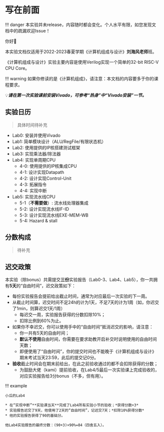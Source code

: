 # 写在前面

!!! danger
    本实验并未release，内容随时都会变化。个人水平有限，如您发现文档中的疏漏欢迎Issue！

你好👋

本实验文档仅适用于2022-2023春夏学期《计算机组成与设计》**刘海风老师**班。

《计算机组成与设计》实验主要内容是使用Verilog实现一个简单的32-bit RISC-V CPU Core。

!!! warning
    如果你修读的是《计算机组成》，请注意：本文档的内容要多于你的课程要求。

💡***请在第一次实验课前安装Vivado，可参考“热身”中“Vivado安装”一节。***

## 实验日历

> 具体时间待补充

* Lab0: 安装并使用Vivado
* Lab1: 简单模块设计（ALU/RegFile/有限状态机）
* Lab2: 使用提供的IP核搭建测试框架
* Lab3: 实现乘法器/除法器
* Lab4: 实现单周期CPU
    * 4-0: 使用提供的IP核集成CPU
    * 4-1: 设计实现Datapath
    * 4-2: 设计实现Control-Unit
    * 4-3: 拓展指令
    * 4-4: 实现中断
* Lab5: 实现流水线CPU
    * 5-1（**不需要做**）: 流水线处理器集成
    * 5-2: 设计实现流水线IF-ID
    * 5-3: 设计实现流水线EXE-MEM-WB
    * 5-4: Hazard & stall

## 分数构成

> 待补充

## 迟交政策

本实验（除bonus）共需提交**三份**实验报告（Lab0-3、Lab4、Lab5），你一共拥有**5天**的“自由时间”，迟交政策如下：

* 每份实验报告会提前给出截止时间，通常为对应最后一次实验的下一周。
* 从截止时间算，迟交时间不足24h的计为1天，不足7天的计为1周（如，你迟交了1min，则算迟交1天/1周）
    * 每迟交一周，实验报告获得的分数扣除10%；
    * 扣除比例到60%为止。
* 如果你不幸迟交，你可以使用手中的“自由时间”抵消迟交的影响，请注意：
    * 你一共有5天的自由时间；
    * **默认不使用**自由时间，你需要在要求助教开启补交时说明使用的自由时间天数；
    * 即便使用了“自由时间”，你的提交时间也不能晚于《计算机组成与设计》期末考试当天23:59，此后的提交记0分。
* **验收**截止时间会在期末前给出，在此之前验收通过的都不会扣除获得的分数；
    * 为鼓励大佬（kami）提前验收，在Lab4/5最后一次实验课上完成验收的，对应实验报告给3分bonus（不多，但有用）。

!!! example

    小瓜的Lab4

    * 在“实现中断”**实验课当天**完成了Lab4所有实验小节的验收；*获得分数+3*
    * 实验报告迟交了9天，他使用了2天的“自由时间”，记迟交7天；*扣除10%获得分数*
    * 他的实验报告获得了90的基础分。

    他Lab4实验报告的最终分数：(90+3)×90%=84（四舍五入）。
